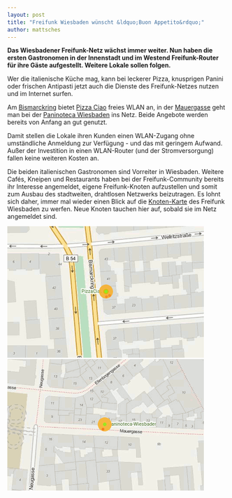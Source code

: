 ```yaml
---
layout: post
title: "Freifunk Wiesbaden wünscht &ldquo;Buon Appetito&rdquo;"
author: mattsches
---
```

**Das Wiesbadener Freifunk-Netz wächst immer weiter. Nun haben die ersten Gastronomen in der Innenstadt und im Westend Freifunk-Router für ihre Gäste aufgestellt. Weitere Lokale sollen folgen.**

Wer die italienische Küche mag, kann bei leckerer Pizza, knusprigen Panini oder frischen Antipasti jetzt auch die Dienste des Freifunk-Netzes nutzen und im Internet surfen.

Am [Bismarckring](http://map.wiesbaden.freifunk.net/#!v:m;n:c46e1f820a78) bietet [Pizza Ciao](http://www.pizzaciaowiesbaden.de/) freies WLAN an, in der [Mauergasse](http://map.wiesbaden.freifunk.net/#!v:m;n:c04a00496f3a) geht man bei der [Paninoteca Wiesbaden](http://www.paninoteca-wiesbaden.de/) ins Netz. Beide Angebote werden bereits von Anfang an gut genutzt.

Damit stellen die Lokale ihren Kunden einen WLAN-Zugang ohne umständliche Anmeldung zur Verfügung - und das mit geringem Aufwand. Außer der Investition in einen WLAN-Router (und der Stromversorgung) fallen keine weiteren Kosten an.

Die beiden italienischen Gastronomen sind Vorreiter in Wiesbaden. Weitere Cafés, Kneipen und Restaurants haben bei der Freifunk-Community bereits ihr Interesse angemeldet, eigene Freifunk-Knoten aufzustellen und somit zum Ausbau des stadtweiten, drahtlosen Netzwerks beizutragen. Es lohnt sich daher, immer mal wieder einen Blick auf die [Knoten-Karte](http://map.wiesbaden.freifunk.net/) des Freifunk Wiesbaden zu werfen. Neue Knoten tauchen hier auf, sobald sie im Netz angemeldet sind.

[![Der Freifunk-Knoten von Pizza Ciao befindet sich am Bismarckring](/images/blog/map_pizza_ciao_wiesbaden.png 'Der Freifunk-Knoten von Pizza Ciao befindet sich am Bismarckring')](http://map.wiesbaden.freifunk.net/#!v:m;n:c46e1f820a78)
[![Der Freifunk-Knoten der Paninoteca befindet sich zentral in der Innenstadt](/images/blog/map_paninoteca_wiesbaden.png 'Der Freifunk-Knoten der Paninoteca befindet sich zentral in der Innenstadt')](http://map.wiesbaden.freifunk.net/#!v:m;n:c04a00496f3a)
